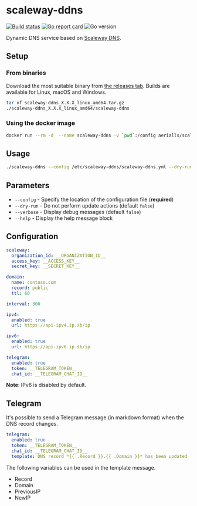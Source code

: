 # scaleway-ddns

[![Build status](https://github.com/aerialls/scaleway-ddns/workflows/Test/badge.svg)](https://github.com/aerialls/scaleway-ddns/actions?query=workflow%3ATest)
[![Go report card](https://goreportcard.com/badge/github.com/aerialls/scaleway-ddns)](https://goreportcard.com/report/github.com/aerialls/scaleway-ddns)
![Go version](https://img.shields.io/github/go-mod/go-version/aerialls/scaleway-ddns)

Dynamic DNS service based on [Scaleway DNS](https://console.scaleway.com/domains/external).

## Setup

### From binaries

Download the most suitable binary from [the releases tab](https://github.com/aerialls/scaleway-ddns/releases). Builds are available for Linux, macOS and Windows.

```bash
tar xf scaleway-ddns_X.X.X_linux_amd64.tar.gz
./scaleway-ddns_X.X.X_linux_amd64/scaleway-ddns
```

### Using the docker image

```bash
docker run --rm -d  --name scaleway-ddns -v `pwd`:/config aerialls/scaleway-ddns:latest --config /config/scaleway-ddns.yml
```

## Usage

```bash
./scaleway-ddns --config /etc/scaleway-ddns/scaleway-ddns.yml --dry-run --verbose
```

## Parameters

* `--config` - Specify the location of the configuration file (**required**)
* `--dry-run` - Do not perform update actions (default `false`)
* `--verbose` - Display debug messages (default `false`)
* `--help` - Display the help message block

## Configuration

```yaml
scaleway:
  organization_id: __ORGANIZATION_ID__
  access_key: __ACCESS_KEY__
  secret_key: __SECRET_KEY__

domain:
  name: contoso.com
  record: public
  ttl: 60

interval: 300

ipv4:
  enabled: true
  url: https://api-ipv4.ip.sb/ip

ipv6:
  enabled: true
  url: https://api-ipv6.ip.sb/ip

telegram:
  enabled: true
  token: __TELEGRAM_TOKEN__
  chat_id: __TELEGRAM_CHAT_ID__
```

**Note**: IPv6 is disabled by default.

## Telegram

It's possible to send a Telegram message (in markdown format) when the DNS record changes.

```yaml
telegram:
  enabled: true
  token: __TELEGRAM_TOKEN__
  chat_id: __TELEGRAM_CHAT_ID__
  template: DNS record *{{ .Record }}.{{ .Domain }}* has been updated
```

The following variables can be used in the template message.

* Record
* Domain
* PreviousIP
* NewIP
